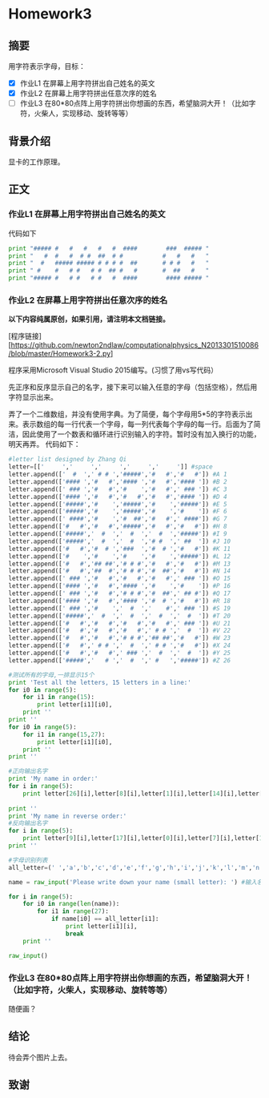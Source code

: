 # Homework3
## 摘要

用字符表示字母，目标：
 
- [x] 作业L1 在屏幕上用字符拼出自己姓名的英文
- [x] 作业L2 在屏幕上用字符拼出任意次序的姓名
- [ ] 作业L3 在80*80点阵上用字符拼出你想画的东西，希望脑洞大开！（比如字符，火柴人，实现移动、旋转等等）

## 背景介绍
  显卡的工作原理。
  
## 正文
### 作业L1 在屏幕上用字符拼出自己姓名的英文
代码如下
```python
print "##### #   #   #   #   #  ####        ###  ##### "
print "   #  #   #  # #  ##  # #           #   #   #   "
print "  #   ##### ##### # # # #  ##       # # #   #   "
print " #    #   # #   # #  ## #   #       #  ##   #   "
print "##### #   # #   # #   #  ####        #### ##### "
```

### 作业L2 在屏幕上用字符拼出任意次序的姓名
**以下内容纯属原创，如果引用，请注明本文档链接。**

[程序链接][https://github.com/newton2ndlaw/computationalphysics_N2013301510086/blob/master/Homework3-2.py]

程序采用Microsoft Visual Studio 2015编写。(习惯了用vs写代码）

先正序和反序显示自己的名字，接下来可以输入任意的字母（包括空格），然后用字符显示出来。

弄了一个二维数组，并没有使用字典。为了简便，每个字母用5*5的字符表示出来。表示数组的每一行代表一个字母，每一列代表每个字母的每一行。后面为了简洁，因此使用了一个数表和循环进行识别输入的字符。暂时没有加入换行的功能，明天再弄。
代码如下：
```python
#letter list designed by Zhang Qi
letter=[['     ','     ','     ','     ','     ']] #space
letter.append(['  #  ',' # # ','#####','#   #','#   #']) #A 1
letter.append(['#### ','#   #','#### ','#   #','#### ']) #B 2
letter.append([' ### ','#   #','#    ','#   #',' ### ']) #C 3
letter.append(['#### ','#   #','#   #','#   #','#### ']) #D 4
letter.append(['#####','#    ','#####','#    ','#####']) #E 5
letter.append(['#####','#    ','#####','#    ','#    ']) #F 6
letter.append([' ####','#    ','#  ##','#   #',' ####']) #G 7
letter.append(['#   #','#   #','#####','#   #','#   #']) #H 8
letter.append(['#####','  #  ','  #  ','  #  ','#####']) #I 9
letter.append(['#####','  #  ','  #  ','# #  ',' ##  ']) #J 10
letter.append(['#   #','#  # ','###  ','#  # ','#   #']) #K 11
letter.append(['#    ','#    ','#    ','#    ','#####']) #L 12
letter.append(['#   #','## ##','# # #','#   #','#   #']) #M 13
letter.append(['#   #','##  #','# # #','#  ##','#   #']) #N 14
letter.append([' ### ','#   #','#   #','#   #',' ### ']) #O 15
letter.append(['#### ','#   #','#### ','#    ','#    ']) #P 16
letter.append([' ### ','#   #','# # #','#  ##',' ## #']) #Q 17
letter.append(['#### ','#   #','#### ','#  # ','#   #']) #R 18
letter.append([' ### ','#    ','  #  ','    #',' ### ']) #S 19
letter.append(['#####','  #  ','  #  ','  #  ','  #  ']) #T 20
letter.append(['#   #','#   #','#   #','#   #',' ### ']) #U 21
letter.append(['#   #','#   #','#   #',' # # ','  #  ']) #V 22
letter.append(['#   #','#   #','# # #','## ##','#   #']) #W 23
letter.append(['#   #',' # # ','  #  ',' # # ','#   #']) #X 24
letter.append(['#   #','#   #',' ### ','  #  ','  #  ']) #Y 25
letter.append(['#####','   # ','  #  ',' #   ','#####']) #Z 26

#测试所有的字母,一排显示15个
print 'Test all the letters, 15 letters in a line:'
for i0 in range(5):
    for i1 in range(15):
        print letter[i1][i0],
    print ''
print ''
for i0 in range(5):
    for i1 in range(15,27):
        print letter[i1][i0],
    print ''
print ''

#正向输出名字
print 'My name in order:'
for i in range(5):
    print letter[26][i],letter[8][i],letter[1][i],letter[14][i],letter[7][i],letter[0][i],letter[17][i],letter[9][i]
    
print ''
print 'My name in reverse order:'
#反向输出名字
for i in range(5):
    print letter[9][i],letter[17][i],letter[0][i],letter[7][i],letter[14][i],letter[1][i],letter[8][i],letter[26][i]
print ''

#字母识别列表
all_letter=(' ','a','b','c','d','e','f','g','h','i','j','k','l','m','n','o','p','q','r','s','t','u','v','w','x','y','z')

name = raw_input('Please write down your name (small letter): ') #输入名字,暂时不支持换行

for i in range(5):
    for i0 in range(len(name)):
        for i1 in range(27):
            if name[i0] == all_letter[i1]:
                print letter[i1][i],
                break
    print ''

raw_input()
```

### 作业L3 在80*80点阵上用字符拼出你想画的东西，希望脑洞大开！（比如字符，火柴人，实现移动、旋转等等）

随便画？

## 结论

待会弄个图片上去。

## 致谢
